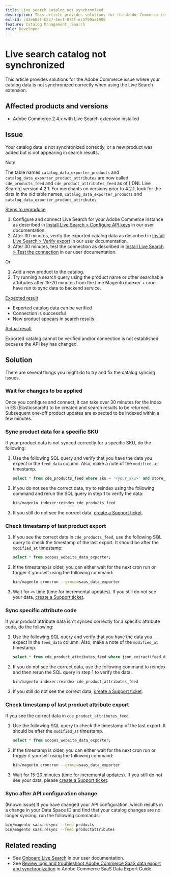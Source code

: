 ```yaml
---
title: Live search catalog not synchronized
description: This article provides solutions for the Adobe Commerce issue where your catalog data is not synchronized correctly when using the Live Search extension.
exl-id: cd2e602f-b2c7-4ecf-874f-ec5f99ae1900
feature: Catalog Management, Search
role: Developer
---
```

# Live search catalog not synchronized

This article provides solutions for the Adobe Commerce issue where your catalog data is not synchronized correctly when using the Live Search extension.

## Affected products and versions

* Adobe Commerce 2.4.x with Live Search extension installed

## Issue

Your catalog data is not synchronized correctly, or a new product was added but is not appearing in search results.

>[!NOTE]
>
>The table names `catalog_data_exporter_products` and `catalog_data_exporter_product_attributes` are now called `cde_products_feed` and `cde_product_attributes_feed` as of [!DNL Live Search] version 4.2.1. For merchants on versions prior to 4.2.1, look for the data in the old table names, `catalog_data_exporter_products` and `catalog_data_exporter_product_attributes`.

<u>Steps to reproduce</u>

1. Configure and connect Live Search for your Adobe Commerce instance as described in [Install Live Search > Configure API keys](https://experienceleague.adobe.com/docs/commerce-merchant-services/live-search/onboard/install.html#configure-api-keys) in our user documentation.
1. After 30 minutes, verify the exported catalog data as described in [Install Live Search > Verify export](https://experienceleague.adobe.com/docs/commerce-merchant-services/live-search/onboard/install.html#verify-export) in our user documentation.
1. After 30 minutes, test the connection as described in [Install Live Search > Test the connection](https://experienceleague.adobe.com/docs/commerce-merchant-services/live-search/onboard/install.html#test-connection) in our user documentation.

Or

1. Add a new product to the catalog.
1. Try running a search query using the product name or other searchable attributes after 15-20 minutes from the time Magento indexer + cron have run to sync data to backend service.

<u>Expected result</u>

* Exported catalog data can be verified
* Connection is successful
* New product appears in search results.

<u>Actual result</u>

Exported catalog cannot be verified and/or connection is not established because the API key has changed.

## Solution

There are several things you might do to try and fix the catalog syncing issues.

### Wait for changes to be applied

Once you configure and connect, it can take over 30 minutes for the index in ES (Elasticsearch) to be created and search results to be returned. Subsequent one-off product updates are expected to be indexed within a few minutes.

### Sync product data for a specific SKU

If your product data is not synced correctly for a specific SKU, do the following:

1. Use the following SQL query and verify that you have the data you expect in the `feed_data` column. Also, make a note of the `modified_at` timestamp.

    ```sql
    select * from cde_products_feed where sku = '<your_sku>' and store_view_code = '<your_ store_view_code>';
    ```

1. If you do not see the correct data, try to reindex using the following command and rerun the SQL query in step 1 to verify the data:

    ```bash
    bin/magento indexer:reindex cde_products_feed
    ```

1. If you still do not see the correct data, [create a Support ticket](/help/help-center-guide/help-center/magento-help-center-user-guide.md#submit-ticket).

### Check timestamp of last product export

1. If you see the correct data in `cde_products_feed`, use the following SQL query to check the timestamp of the last export. It should be after the `modified_at` timestamp:

    ```sql
    select * from scopes_website_data_exporter;
    ```

1. If the timestamp is older, you can either wait for the next cron run or trigger it yourself using the following command:

    ```bash
    bin/magento cron:run --group=saas_data_exporter
    ```

1. Wait for `<>` time (time for incremental updates). If you still do not see your data, [create a Support ticket](/help/help-center-guide/help-center/magento-help-center-user-guide.md#submit-ticket).

### Sync specific attribute code

If your product attribute data isn't synced correctly for a specific attribute code, do the following:

1. Use the following SQL query and verify that you have the data you expect in the `feed_data` column. Also, make a note of the `modified_at` timestamp.

    ```sql
    select * from cde_product_attributes_feed where json_extract(feed_data, '$.attributeCode') = '<your_attribute_code>' and store_view_code = '<your_ store_view_code>';
    ```

1. If you do not see the correct data, use the following command to reindex and then rerun the SQL query in step 1 to verify the data.

    ```bash
    bin/magento indexer:reindex cde_product_attributes_feed
    ```

1. If you still do not see the correct data, [create a Support ticket](/help/help-center-guide/help-center/magento-help-center-user-guide.md#submit-ticket).

### Check timestamp of last product attribute export

If you see the correct data in `cde_product_attributes_feed`:

1. Use the following SQL query to check the timestamp of the last export. It should be after the `modified_at` timestamp.

    ```sql
    select * from scopes_website_data_exporter;
    ```

1. If the timestamp is older, you can either wait for the next cron run or trigger it yourself using the following command:

    ```bash
    bin/magento cron:run --group=saas_data_exporter
    ```

1. Wait for 15-20 minutes (time for incremental updates). If you still do not see your data, please [create a Support ticket](/help/help-center-guide/help-center/magento-help-center-user-guide.md#submit-ticket).

### Sync after API configuration change

(Known issue) If you have changed your API configuration, which results in a change in your Data Space ID and find that your catalog changes are no longer syncing, run the following commands:

```bash
bin/magento saas:resync --feed products
bin/magento saas:resync --feed productattributes
```

## Related reading

* See [Onboard Live Search](https://experienceleague.adobe.com/docs/commerce-merchant-services/live-search/onboard/onboarding-overview.html) in our user documentation.
* See [Review logs and troubleshoot Adobe Commerce SaaS data export and synchronization](https://experienceleague.adobe.com/en/docs/commerce-merchant-services/saas-data-export/troubleshooting-logging) in Adobe Commerce SaaS Data Export Guide.
